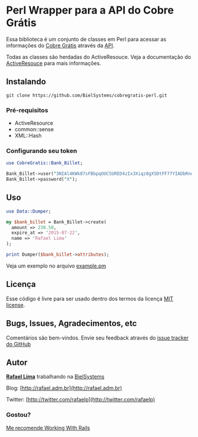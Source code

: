# Perl Wrapper para a API do Cobre Grátis

Essa biblioteca é um conjunto de classes em Perl para acessar as informações do [Cobre Grátis](http://cobregratis.com.br) através da [API](https://github.com/BielSystems/cobregratis-api).

Todas as classes são herdadas do ActiveResouce. Veja a documentação do [ActiveResouce](http://search.cpan.org/~gugod/ActiveResource-0.01/lib/ActiveResource.pm) para mais informações.

## Instalando

    git clone https://github.com/BielSystems/cobregratis-perl.git

### Pré-requisitos

* ActiveResource
* common::sense
* XML::Hash

### Configurando seu token

```perl
use CobreGratis::Bank_Billet;

Bank_Billet->user("3NIAl4KWk87sFBbpqOUCSURED4zIx3Xiqz8gXSDtFF77YIADbRnoCXRjCHQ3");
Bank_Billet->password("X");
```

## Uso

```perl
use Data::Dumper;

my $bank_billet = Bank_Billet->create(
  amount => 230.50,
  expire_at => '2015-07-22',
  name => 'Rafael Lima'
);

print Dumper($bank_billet->attributes);
```

Veja um exemplo no arquivo [example.pm](https://github.com/BielSystems/cobregratis-perl/blob/master/example.pm)

## Licença

Esse código é livre para ser usado dentro dos termos da licença [MIT license](http://www.opensource.org/licenses/mit-license.php).

## Bugs, Issues, Agradecimentos, etc

Comentários são bem-vindos. Envie seu feedback através do [issue tracker do GitHub](http://github.com/BielSystems/cobregratis-perl/issues)

## Autor

[**Rafael Lima**](http://github.com/rafaelp) trabalhando na [BielSystems](http://bielsystems.com.br)

Blog: [http://rafael.adm.br](http://rafael.adm.br)

Twitter: [http://twitter.com/rafaelp](http://twitter.com/rafaelp)

### Gostou?

[Me recomende Working With Rails](http://workingwithrails.com/recommendation/new/person/14248-rafael-lima)